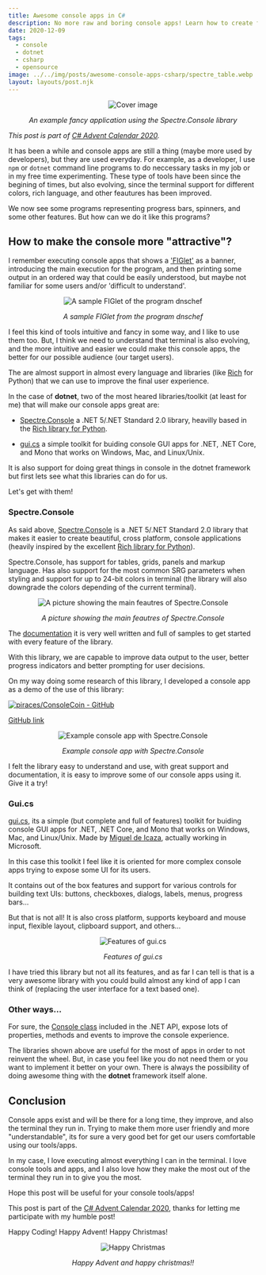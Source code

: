 ```yaml
---
title: Awesome console apps in C#
description: No more raw and boring console apps! Learn how to create fancy and useful console apps in C# with libraries made for this purpose. Meet the awesome libraries Spectre.Console and gui.cs.
date: 2020-12-09
tags:
  - console
  - dotnet
  - csharp
  - opensource
image: ../../img/posts/awesome-console-apps-csharp/spectre_table.webp
layout: layouts/post.njk
---
```


<div align="center">

![Cover image](../../img/posts/awesome-console-apps-csharp/spectre_table.webp)
</div>
<div align="center"><em>An example fancy application using the Spectre.Console library</em></div>

*This post is part of [C# Advent Calendar 2020](https://www.csadvent.christmas/).*

It has been a while and console apps are still a thing (maybe more used by developers), but they are used everyday.
For example, as a developer, I use `npm` or `dotnet` command line programs to do neccessary tasks in my job or in my free time experimenting.
These type of tools have been since the begining of times, but also evolving, since the terminal support for different colors, rich language, and other feautures has been improved.

We now see some programs representing progress bars, spinners, and some other features.
But how can we do it like this programs?

## How to make the console more "attractive"?

I remember executing console apps that shows a ['FIGlet'](http://www.figlet.org/) as a banner, introducing the main execution for the program, and then printing some output in an ordered way that could be easily understood, but maybe not familiar for some users and/or 'difficult to understand'.

<div align="center">

![A sample FIGlet of the program dnschef](../../img/posts/awesome-console-apps-csharp/figlet_sample.png)
</div>
<div align="center"><em>A sample FIGlet from the program dnschef</em></div>

I feel this kind of tools intuitive and fancy in some way, and I like to use them too. But, I think we need to understand that terminal is also evolving, and the more intuitive and easier we could make this console apps, the better for our possible audience (our target users).

The are almost support in almost every language and libraries (like [Rich](https://github.com/willmcgugan/rich) for Python) that we can use to improve the final user experience.

In the case of **dotnet**, two of the most heared libraries/toolkit (at least for me) that will make our console apps great are:

- [Spectre.Console](https://github.com/spectresystems/spectre.console) a .NET 5/.NET Standard 2.0 library, heavilly based in the [Rich library for Python](https://github.com/willmcgugan/rich).

- [gui.cs](https://github.com/migueldeicaza/gui.cs) a simple toolkit for buiding console GUI apps for .NET, .NET Core, and Mono that works on Windows, Mac, and Linux/Unix.

It is also support for doing great things in console in the dotnet framework but first lets see what this libraries can do for us.

Let's get with them!

### Spectre.Console

As said above, [Spectre.Console](https://github.com/spectresystems/spectre.console) is a .NET 5/.NET Standard 2.0 library that makes it easier to create beautiful, cross platform, console applications (heavily inspired by the excellent [Rich library for Python](https://github.com/willmcgugan/rich)).

Spectre.Console, has support for tables, grids, panels and markup language.
Has also support for the most common SRG parameters when styling and support for up to 24-bit colors in terminal (the library will also downgrade the colors depending of the current terminal).

<div align="center">

![A picture showing the main feautres of Spectre.Console](../../img/posts/awesome-console-apps-csharp/spectre_console_features.png)
</div>
<div align="center"><em>A picture showing the main feautres of Spectre.Console</em></div>

The [documentation](https://spectresystems.github.io/spectre.console/) it is very well written and full of samples to get started with every feature of the library.

With this library, we are capable to improve data output to the user, better progress indicators and better prompting for user decisions.

On my way doing some research of this library, I developed a console app as a demo of the use of this library:

[![piraces/ConsoleCoin - GitHub](https://gh-card.dev/repos/piraces/ConsoleCoin.svg)](https://github.com/piraces/ConsoleCoin)

[GitHub link](https://github.com/piraces/ConsoleCoin)

<div align="center">

![Example console app with Spectre.Console](../../img/posts/awesome-console-apps-csharp/example_app.png)
</div>
<div align="center"><em>Example console app with Spectre.Console</em></div>

I felt the library easy to understand and use, with great support and documentation, it is easy to improve some of our console apps using it. Give it a try!

### Gui.cs

[gui.cs](https://github.com/migueldeicaza/gui.cs), its a simple (but complete and full of features) toolkit for buiding console GUI apps for .NET, .NET Core, and Mono that works on Windows, Mac, and Linux/Unix. Made by [Miguel de Icaza](https://twitter.com/migueldeicaza), actually working in Microsoft.

In this case this toolkit I feel like it is oriented for more complex console apps trying to expose some UI for its users.

It contains out of the box features and support for various controls for building text UIs: buttons, checkboxes, dialogs, labels, menus, progress bars...

But that is not all! It is also cross platform, supports keyboard and mouse input, flexible layout, clipboard support, and others...

<div align="center">

![Features of gui.cs](../../img/posts/awesome-console-apps-csharp/guics_sample.webp)
</div>
<div align="center"><em>Features of gui.cs</em></div>

I have tried this library but not all its features, and as far I can tell is that is a very awesome library with you could build almost any kind of app I can think of (replacing the user interface for a text based one).

### Other ways...

For sure, the [Console class](https://docs.microsoft.com/en-us/dotnet/api/system.console?view=net-5.0) included in the .NET API, expose lots of properties, methods and events to improve the console experience.

The libraries shown above are useful for the most of apps in order to not reinvent the wheel. But, in case you feel like you do not need them or you want to implement it better on your own. There is always the possibility of doing awesome thing with the **dotnet** framework itself alone.


## Conclusion

Console apps exist and will be there for a long time, they improve, and also the terminal they run in. Trying to make them more user friendly and more "understandable", its for sure a very good bet for get our users comfortable using our tools/apps.

In my case, I love executing almost everything I can in the terminal. I love console tools and apps, and I also love how they make the most out of the terminal they run in to give you the most.

Hope this post will be useful for your console tools/apps!


This post is part of the [C# Advent Calendar 2020](https://www.csadvent.christmas/), thanks for letting me participate with my humble post!

Happy Coding! Happy Advent! Happy Christmas!

<div align="center">

![Happy Christmas](../../img/posts/awesome-console-apps-csharp/christmas.jpg)
</div>
<div align="center"><em>Happy Advent and happy christmas!!</em></div>
